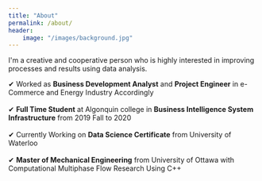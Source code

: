 ```yaml
---
title: "About"
permalink: /about/
header:
    image: "/images/background.jpg"
---
```


I'm a creative and cooperative person who is highly interested in improving processes and results using data analysis.

&#10004; Worked as **Business Development Analyst** and **Project Engineer** in e-Commerce and Energy Industry Accordingly<br><br>
&#10004; **Full Time Student** at Algonquin college in **Business Intelligence System Infrastructure** from 2019 Fall to 2020<br><br>
&#10004; Currently Working on **Data Science Certificate** from University of Waterloo <br><br>
&#10004; **Master of Mechanical Engineering** from University of Ottawa with Computational Multiphase Flow Research Using C++
